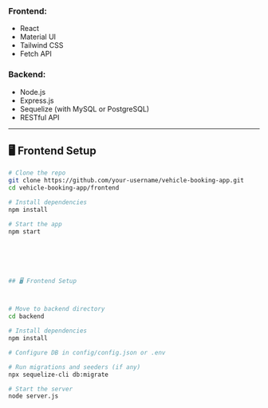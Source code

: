 ### Frontend:
- React
- Material UI
- Tailwind CSS
- Fetch API

### Backend:
- Node.js
- Express.js
- Sequelize (with MySQL or PostgreSQL)
- RESTful API

---

## 🖥️ Frontend Setup

```bash
# Clone the repo
git clone https://github.com/your-username/vehicle-booking-app.git
cd vehicle-booking-app/frontend

# Install dependencies
npm install

# Start the app
npm start






## 🖥️ Frontend Setup



# Move to backend directory
cd backend

# Install dependencies
npm install

# Configure DB in config/config.json or .env

# Run migrations and seeders (if any)
npx sequelize-cli db:migrate

# Start the server
node server.js
